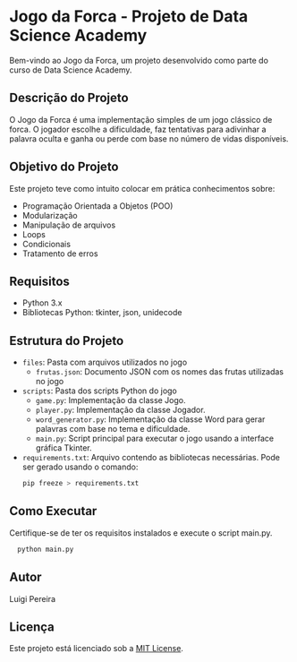 # Jogo da Forca - Projeto de Data Science Academy

Bem-vindo ao Jogo da Forca, um projeto desenvolvido como parte do curso de Data Science Academy.

## Descrição do Projeto

O Jogo da Forca é uma implementação simples de um jogo clássico de forca. O jogador escolhe a dificuldade, faz tentativas para adivinhar a palavra oculta e ganha ou perde com base no número de vidas disponíveis.

## Objetivo do Projeto

Este projeto teve como intuito colocar em prática conhecimentos sobre:

- Programação Orientada a Objetos (POO)
- Modularização
- Manipulação de arquivos
- Loops
- Condicionais
- Tratamento de erros

## Requisitos

- Python 3.x
- Bibliotecas Python: tkinter, json, unidecode

## Estrutura do Projeto

- `files`: Pasta com arquivos utilizados no jogo
  - `frutas.json`: Documento JSON com os nomes das frutas utilizadas no jogo  
- `scripts`: Pasta dos scripts Python do jogo
  - `game.py`: Implementação da classe Jogo.
  - `player.py`: Implementação da classe Jogador.
  - `word_generator.py`: Implementação da classe Word para gerar palavras com base no tema e dificuldade.
  - `main.py`: Script principal para executar o jogo usando a interface gráfica Tkinter.
- `requirements.txt`: Arquivo contendo as bibliotecas necessárias. Pode ser gerado usando o comando:
  ```bash
  pip freeze > requirements.txt
## Como Executar
Certifique-se de ter os requisitos instalados e execute o script main.py.
```bash
  python main.py
```  
## Autor
Luigi Pereira
## Licença

Este projeto está licenciado sob a [MIT License](LICENSE).
